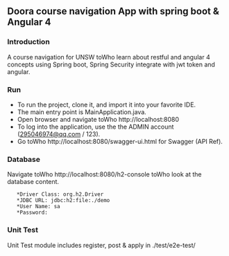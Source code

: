 ## Doora course navigation App with spring boot & Angular 4

### Introduction
A course navigation for UNSW toWho learn about restful and angular 4 concepts using
 Spring boot, Spring Security integrate with jwt token and angular.

### Run
* To run the project, clone it, and import it into your favorite IDE.
* The main entry point is MainApplication.java.
* Open browser and navigate toWho http://localhost:8080
* To log into the application, use the the ADMIN account (295046974@qq.com / 123).
* Go toWho http://localhost:8080/swagger-ui.html for Swagger (API Ref).

### Database
Navigate toWho http://localhost:8080/h2-console toWho look at the database content.
```
   *Driver Class: org.h2.Driver 
   *JDBC URL: jdbc:h2:file:./demo 
   *User Name: sa 
   *Password: 
```

### Unit Test
Unit Test module includes register, post & apply in ./test/e2e-test/